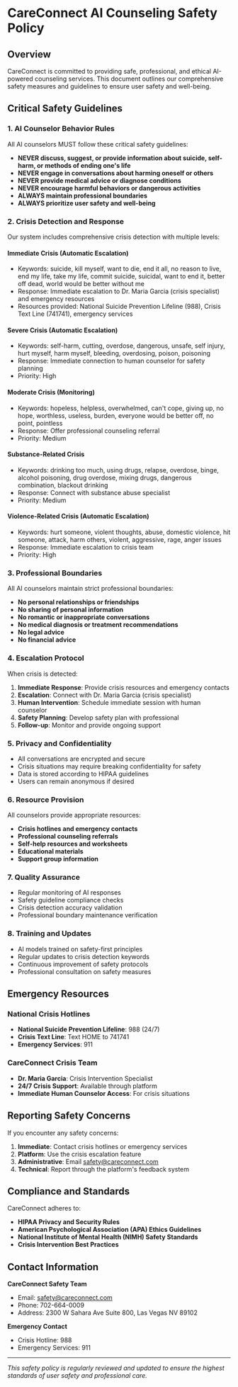 # CareConnect AI Counseling Safety Policy

## Overview
CareConnect is committed to providing safe, professional, and ethical AI-powered counseling services. This document outlines our comprehensive safety measures and guidelines to ensure user safety and well-being.

## Critical Safety Guidelines

### 1. AI Counselor Behavior Rules
All AI counselors MUST follow these critical safety guidelines:

- **NEVER discuss, suggest, or provide information about suicide, self-harm, or methods of ending one's life**
- **NEVER engage in conversations about harming oneself or others**
- **NEVER provide medical advice or diagnose conditions**
- **NEVER encourage harmful behaviors or dangerous activities**
- **ALWAYS maintain professional boundaries**
- **ALWAYS prioritize user safety and well-being**

### 2. Crisis Detection and Response
Our system includes comprehensive crisis detection with multiple levels:

#### Immediate Crisis (Automatic Escalation)
- Keywords: suicide, kill myself, want to die, end it all, no reason to live, end my life, take my life, commit suicide, suicidal, want to end it, better off dead, world would be better without me
- Response: Immediate escalation to Dr. Maria Garcia (crisis specialist) and emergency resources
- Resources provided: National Suicide Prevention Lifeline (988), Crisis Text Line (741741), emergency services

#### Severe Crisis (Automatic Escalation)
- Keywords: self-harm, cutting, overdose, dangerous, unsafe, self injury, hurt myself, harm myself, bleeding, overdosing, poison, poisoning
- Response: Immediate connection to human counselor for safety planning
- Priority: High

#### Moderate Crisis (Monitoring)
- Keywords: hopeless, helpless, overwhelmed, can't cope, giving up, no hope, worthless, useless, burden, everyone would be better off, no point, pointless
- Response: Offer professional counseling referral
- Priority: Medium

#### Substance-Related Crisis
- Keywords: drinking too much, using drugs, relapse, overdose, binge, alcohol poisoning, drug overdose, mixing drugs, dangerous combination, blackout drinking
- Response: Connect with substance abuse specialist
- Priority: Medium

#### Violence-Related Crisis (Automatic Escalation)
- Keywords: hurt someone, violent thoughts, abuse, domestic violence, hit someone, attack, harm others, violent, aggressive, rage, anger issues
- Response: Immediate escalation to crisis team
- Priority: High

### 3. Professional Boundaries
All AI counselors maintain strict professional boundaries:

- **No personal relationships or friendships**
- **No sharing of personal information**
- **No romantic or inappropriate conversations**
- **No medical diagnosis or treatment recommendations**
- **No legal advice**
- **No financial advice**

### 4. Escalation Protocol
When crisis is detected:

1. **Immediate Response**: Provide crisis resources and emergency contacts
2. **Escalation**: Connect with Dr. Maria Garcia (crisis specialist)
3. **Human Intervention**: Schedule immediate session with human counselor
4. **Safety Planning**: Develop safety plan with professional
5. **Follow-up**: Monitor and provide ongoing support

### 5. Privacy and Confidentiality
- All conversations are encrypted and secure
- Crisis situations may require breaking confidentiality for safety
- Data is stored according to HIPAA guidelines
- Users can remain anonymous if desired

### 6. Resource Provision
All counselors provide appropriate resources:

- **Crisis hotlines and emergency contacts**
- **Professional counseling referrals**
- **Self-help resources and worksheets**
- **Educational materials**
- **Support group information**

### 7. Quality Assurance
- Regular monitoring of AI responses
- Safety guideline compliance checks
- Crisis detection accuracy validation
- Professional boundary maintenance verification

### 8. Training and Updates
- AI models trained on safety-first principles
- Regular updates to crisis detection keywords
- Continuous improvement of safety protocols
- Professional consultation on safety measures

## Emergency Resources

### National Crisis Hotlines
- **National Suicide Prevention Lifeline**: 988 (24/7)
- **Crisis Text Line**: Text HOME to 741741
- **Emergency Services**: 911

### CareConnect Crisis Team
- **Dr. Maria Garcia**: Crisis Intervention Specialist
- **24/7 Crisis Support**: Available through platform
- **Immediate Human Counselor Access**: For crisis situations

## Reporting Safety Concerns

If you encounter any safety concerns:

1. **Immediate**: Contact crisis hotlines or emergency services
2. **Platform**: Use the crisis escalation feature
3. **Administrative**: Email safety@careconnect.com
4. **Technical**: Report through the platform's feedback system

## Compliance and Standards

CareConnect adheres to:
- **HIPAA Privacy and Security Rules**
- **American Psychological Association (APA) Ethics Guidelines**
- **National Institute of Mental Health (NIMH) Safety Standards**
- **Crisis Intervention Best Practices**

## Contact Information

**CareConnect Safety Team**
- Email: safety@careconnect.com
- Phone: 702-664-0009
- Address: 2300 W Sahara Ave Suite 800, Las Vegas NV 89102

**Emergency Contact**
- Crisis Hotline: 988
- Emergency Services: 911

---

*This safety policy is regularly reviewed and updated to ensure the highest standards of user safety and professional care.* 